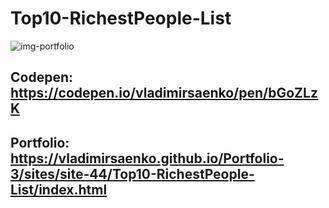 # Top10-RichestPeople-List
 
![img-portfolio](https://user-images.githubusercontent.com/56477695/150158449-5c9fece5-c88f-403c-9654-b2592770df6c.jpg)

## Codepen: https://codepen.io/vladimirsaenko/pen/bGoZLzK

## Portfolio: https://vladimirsaenko.github.io/Portfolio-3/sites/site-44/Top10-RichestPeople-List/index.html
